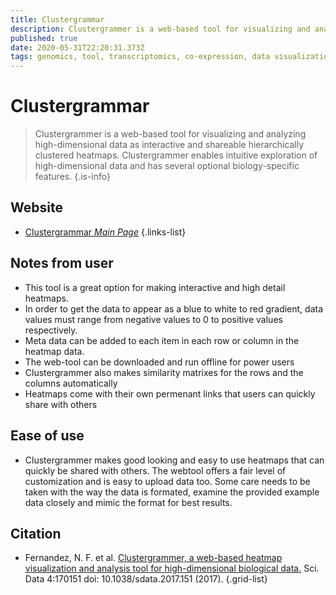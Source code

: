 ```yaml
---
title: Clustergrammar
description: Clustergrammer is a web-based tool for visualizing and analyzing high-dimensional data as interactive and shareable hierarchically clustered heatmaps.
published: true
date: 2020-05-31T22:20:31.373Z
tags: genomics, tool, transcriptomics, co-expression, data visualization, gene expression
---
```


# Clustergrammar

> Clustergrammer is a web-based tool for visualizing and analyzing high-dimensional data as interactive and shareable hierarchically clustered heatmaps. Clustergrammer enables intuitive exploration of high-dimensional data and has several optional biology-specific features.
{.is-info}

## Website

- [Clustergrammar *Main Page*](http://amp.pharm.mssm.edu/clustergrammer/)
{.links-list}

## Notes from user
- This tool is a great option for making interactive and high detail heatmaps.
- In order to get the data to appear as a blue to white to red gradient, data values must range from  negative values to 0 to positive values respectively.
- Meta data can be added to each item in each row or column in the heatmap data.
- The web-tool can be downloaded and run offline for power users
- Clustergrammer also makes similarity matrixes for the rows and the columns automatically
- Heatmaps come with their own permenant links that users can quickly share with others

## Ease of use

- Clustergrammer makes good looking and easy to use heatmaps that can quickly be shared with others. The webtool offers a fair level of customization and is easy to upload data too. Some care needs to be taken with the way the data is formated, examine the provided example data closely and mimic the format for best results. 

## Citation

- Fernandez, N. F. et al. [Clustergrammer, a web-based heatmap visualization and analysis tool for high-dimensional biological data.](https://www.nature.com/articles/sdata2017151) Sci. Data 4:170151 doi: 10.1038/sdata.2017.151 (2017).
{.grid-list}